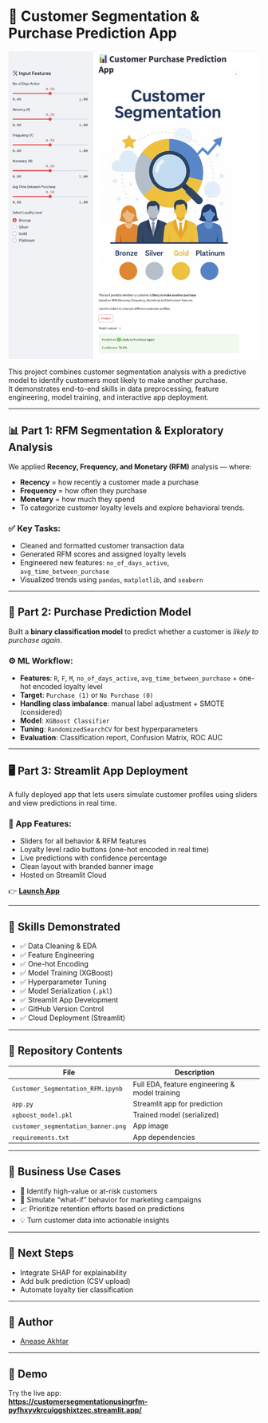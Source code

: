 # 🧠 Customer Segmentation & Purchase Prediction App

![App Screenshot](Stream_Lit_App.png)

This project combines customer segmentation analysis with a predictive model to identify customers most likely to make another purchase.  
It demonstrates end-to-end skills in data preprocessing, feature engineering, model training, and interactive app deployment.

---

## 📊 Part 1: RFM Segmentation & Exploratory Analysis

We applied **Recency, Frequency, and Monetary (RFM)** analysis — where:  
- **Recency** = how recently a customer made a purchase  
- **Frequency** = how often they purchase  
- **Monetary** = how much they spend  
- To categorize customer loyalty levels and explore behavioral trends.

### ✅ Key Tasks:
- Cleaned and formatted customer transaction data  
- Generated RFM scores and assigned loyalty levels  
- Engineered new features: `no_of_days_active`, `avg_time_between_purchase`  
- Visualized trends using `pandas`, `matplotlib`, and `seaborn`

---

## 🤖 Part 2: Purchase Prediction Model

Built a **binary classification model** to predict whether a customer is *likely to purchase again*.

### ⚙️ ML Workflow:
- **Features**: `R`, `F`, `M`, `no_of_days_active`, `avg_time_between_purchase` + one-hot encoded loyalty level  
- **Target**: `Purchase (1)` or `No Purchase (0)`  
- **Handling class imbalance**: manual label adjustment + SMOTE (considered)  
- **Model**: `XGBoost Classifier`  
- **Tuning**: `RandomizedSearchCV` for best hyperparameters  
- **Evaluation**: Classification report, Confusion Matrix, ROC AUC

---

## 🖥️ Part 3: Streamlit App Deployment

A fully deployed app that lets users simulate customer profiles using sliders and view predictions in real time.

### 🎨 App Features:
- Sliders for all behavior & RFM features  
- Loyalty level radio buttons (one-hot encoded in real time)  
- Live predictions with confidence percentage  
- Clean layout with branded banner image  
- Hosted on Streamlit Cloud  

👉 [**Launch App**](https://customersegmentationusingrfm-pyfhxyvkrcuiggshixtzec.streamlit.app/)

---

## 🧠 Skills Demonstrated

- ✅ Data Cleaning & EDA  
- ✅ Feature Engineering  
- ✅ One-hot Encoding  
- ✅ Model Training (XGBoost)  
- ✅ Hyperparameter Tuning  
- ✅ Model Serialization (`.pkl`)  
- ✅ Streamlit App Development  
- ✅ GitHub Version Control  
- ✅ Cloud Deployment (Streamlit)

---

## 📁 Repository Contents

| File                          | Description                                   |
|-------------------------------|-----------------------------------------------|
| `Customer_Segmentation_RFM.ipynb` | Full EDA, feature engineering & model training |
| `app.py`                      | Streamlit app for prediction                  |
| `xgboost_model.pkl`           | Trained model (serialized)                    |
| `customer_segmentation_banner.png` | App image                                 |
| `requirements.txt`            | App dependencies                              |

---

## 💼 Business Use Cases

- 🎯 Identify high-value or at-risk customers  
- 🔁 Simulate “what-if” behavior for marketing campaigns  
- 📈 Prioritize retention efforts based on predictions  
- 💡 Turn customer data into actionable insights

---

## 🔮 Next Steps

- Integrate SHAP for explainability  
- Add bulk prediction (CSV upload)  
- Automate loyalty tier classification

---

## 👤 Author

- [Anease Akhtar](https://github.com/akhtaranease)

---

## 🚀 Demo

Try the live app:  
**https://customersegmentationusingrfm-pyfhxyvkrcuiggshixtzec.streamlit.app/**
